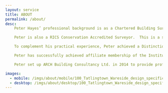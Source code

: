 ```yaml
---
layout: service
title: ABOUT
permalink: /about/
desc:
    Peter Hayes’ professional background is as a Chartered Building Surveyor undertaking both defect assessments and repairs, as well as new architectural design and alterations. Peter is passionate about the historic built environment and has a wide spectrum of experience, including working for both the National Trust and in private practice.<br><br>

    Peter is also a RICS Conservation Accredited Surveyor.  This is a separate rigorous assessment and monitoring programme, undertaken by the RICS, of suitably experienced chartered surveyors.  It ensures individuals affecting the historic environment understand the approach required to manage historic assets and the impact of their decisions on all stakeholders.<br><br>

    To complement his practical experience, Peter achieved a Distinction in his Masters Degree in Conservation of the Historic Environment and also has a qualification in “Energy Efficiency Measures in Older and Traditional Buildings”.<br><br>

    Peter has successfully achieved affiliate membership of the Institute of Historic Building Conservation (IHBC), by formally demonstrating his awareness of the built and historic environment conservation practice, in line with their requirements. He is also a long-standing member of both the Buildings Limes Forum and the Society for the Protection of Ancient Buildings (SPAB). He has also been assessed and has met the requirements of the Carbon Literacy Standard, via the Heritage Alliance.<br><br>

    Peter set up ARCH Building Consultancy Ltd. in 2014 to provide professional advice and services for the alteration, repair and conservation of Listed Buildings.

images:
  - mobile: /imgs/about/mobile/100_Tatlingtown_Wareside_design_specification_rear-extension_planning-permission_building-regulations_timber-frame_oak-frame_construction_site-management-and-liaison_site-supervision_building-contractors_M.jpg
  - desktop: /imgs/about/desktop/100_Tatlingtown_Wareside_design_specification_rear-extension_planning-permission_building-regulations_timber-frame_oak-frame_construction_site-management-and-liaison_site-supervision_building-contractors_DT.jpg
---
```

